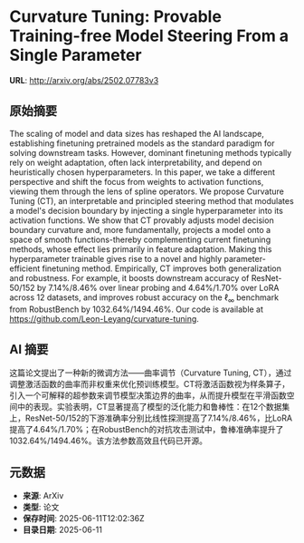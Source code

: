 # Curvature Tuning: Provable Training-free Model Steering From a Single Parameter

**URL**: http://arxiv.org/abs/2502.07783v3

## 原始摘要

The scaling of model and data sizes has reshaped the AI landscape,
establishing finetuning pretrained models as the standard paradigm for solving
downstream tasks. However, dominant finetuning methods typically rely on weight
adaptation, often lack interpretability, and depend on heuristically chosen
hyperparameters. In this paper, we take a different perspective and shift the
focus from weights to activation functions, viewing them through the lens of
spline operators. We propose Curvature Tuning (CT), an interpretable and
principled steering method that modulates a model's decision boundary by
injecting a single hyperparameter into its activation functions. We show that
CT provably adjusts model decision boundary curvature and, more fundamentally,
projects a model onto a space of smooth functions-thereby complementing current
finetuning methods, whose effect lies primarily in feature adaptation. Making
this hyperparameter trainable gives rise to a novel and highly
parameter-efficient finetuning method. Empirically, CT improves both
generalization and robustness. For example, it boosts downstream accuracy of
ResNet-50/152 by 7.14%/8.46% over linear probing and 4.64%/1.70% over LoRA
across 12 datasets, and improves robust accuracy on the $\ell_\infty$ benchmark
from RobustBench by 1032.64%/1494.46%. Our code is available at
https://github.com/Leon-Leyang/curvature-tuning.


## AI 摘要

这篇论文提出了一种新的微调方法——曲率调节（Curvature Tuning, CT），通过调整激活函数的曲率而非权重来优化预训练模型。CT将激活函数视为样条算子，引入一个可解释的超参数来调节模型决策边界的曲率，从而提升模型在平滑函数空间中的表现。实验表明，CT显著提高了模型的泛化能力和鲁棒性：在12个数据集上，ResNet-50/152的下游准确率分别比线性探测提高了7.14%/8.46%，比LoRA提高了4.64%/1.70%；在RobustBench的对抗攻击测试中，鲁棒准确率提升了1032.64%/1494.46%。该方法参数高效且代码已开源。

## 元数据

- **来源**: ArXiv
- **类型**: 论文
- **保存时间**: 2025-06-11T12:02:36Z
- **目录日期**: 2025-06-11
